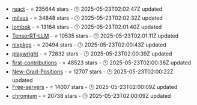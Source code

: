 - [react](https://github.com/facebook/react) - ⭐ 235644 stars - 🕒 2025-05-23T02:02:47Z updated
- [milvus](https://github.com/milvus-io/milvus) - ⭐ 34848 stars - 🕒 2025-05-23T02:02:32Z updated
- [lombok](https://github.com/projectlombok/lombok) - ⭐ 13164 stars - 🕒 2025-05-23T02:01:40Z updated
- [TensorRT-LLM](https://github.com/NVIDIA/TensorRT-LLM) - ⭐ 10535 stars - 🕒 2025-05-23T02:01:11Z updated
- [nixpkgs](https://github.com/NixOS/nixpkgs) - ⭐ 20494 stars - 🕒 2025-05-23T02:00:43Z updated
- [playwright](https://github.com/microsoft/playwright) - ⭐ 72832 stars - 🕒 2025-05-23T02:00:39Z updated
- [first-contributions](https://github.com/firstcontributions/first-contributions) - ⭐ 48523 stars - 🕒 2025-05-23T02:00:36Z updated
- [New-Grad-Positions](https://github.com/SimplifyJobs/New-Grad-Positions) - ⭐ 12707 stars - 🕒 2025-05-23T02:00:22Z updated
- [Free-servers](https://github.com/Pawdroid/Free-servers) - ⭐ 14007 stars - 🕒 2025-05-23T02:00:09Z updated
- [chromium](https://github.com/chromium/chromium) - ⭐ 20738 stars - 🕒 2025-05-23T02:00:09Z updated
